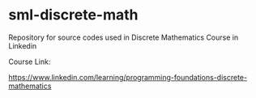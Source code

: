 # sml-discrete-math
Repository for source codes used in Discrete Mathematics Course in Linkedin

Course Link:

https://www.linkedin.com/learning/programming-foundations-discrete-mathematics

